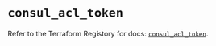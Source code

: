 # `consul_acl_token`

Refer to the Terraform Registory for docs: [`consul_acl_token`](https://registry.terraform.io/providers/hashicorp/consul/2.20.0/docs/resources/acl_token).
